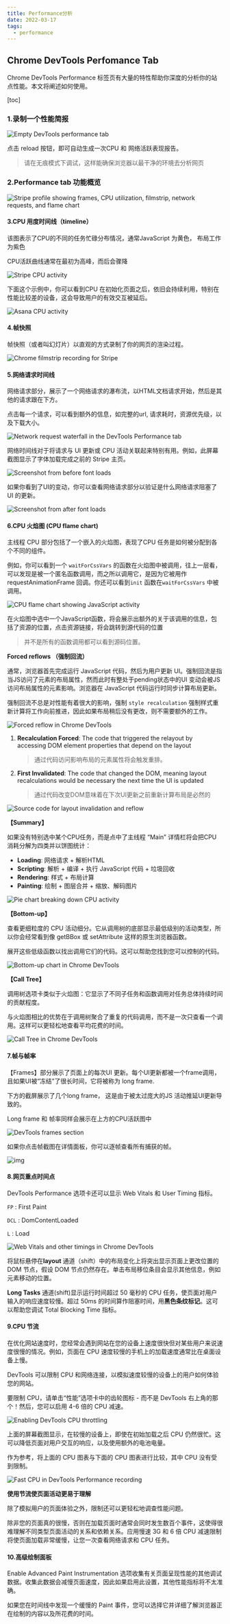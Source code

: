 ```yaml
---
title: Performance分析
date: 2022-03-17
tags:
  - performance
---
```




## Chrome DevTools Perfomance Tab

Chrome DevTools Performance 标签页有大量的特性帮助你深度的分析你的站点性能。本文将阐述如何使用。 

[toc]

### 1.录制一个性能简报

![Empty DevTools performance tab](./assets/performance-tab.png)

点击 reload 按钮，即可自动生成一次CPU 和 网络活跃表现报告。

> 请在无痕模式下调试，这样能确保浏览器以最干净的环境去分析网页

### 2.Performance tab 功能概览

![Stripe profile showing frames, CPU utilization, filmstrip, network requests, and flame chart](./assets/stripe-profile.png)

#### 3.CPU 用度时间线（timeline）

该图表示了CPU的不同的任务忙碌分布情况，通常JavaScript 为黄色， 布局工作为紫色

CPU活跃曲线通常在最初为高峰，而后会骤降

![Stripe CPU activity](./assets/stripe-cpu-utilization.png)

下面这个示例中，你可以看到CPU 在初始化页面之后，依旧会持续利用，特别在性能比较差的设备，这会导致用户的有效交互被延后。

![Asana CPU activity](./assets/asana-cpu-utilization.png)



#### 4.帧快照

帧快照（或者叫幻灯片）以直观的方式录制了你的网页的渲染过程。

![Chrome filmstrip recording for Stripe](./assets/stripe-filmstrip.png)



#### 5.网络请求时间线

网络请求部分，展示了一个网络请求的瀑布流，以HTML文档请求开始，然后是其他的请求跟在下方。

点击每一个请求，可以看到额外的信息，如完整的url, 请求耗时，资源优先级，以及下载大小。

![Network request waterfall in the DevTools Performance tab](./assets/network-lane.png)

网络时间线对于将请求与 UI 更新或 CPU 活动关联起来特别有用。例如，此屏幕截图显示了字体加载完成之前的 Stripe 主页。

![Screenshot from before font loads](./assets/stripe-before-font.png)

如果你看到了UI的变动，你可以查看网络请求部分以验证是什么网络请求阻塞了UI 的更新。

![Screenshot from after font loads](./assets/stripe-after-font.png)

#### 6.CPU 火焰图 (CPU flame chart)

主线程 CPU 部分包括了一个嵌入的火焰图，表现了CPU 任务是如何被分配到各个不同的组件。

例如，你可以看到一个 `waitForCssVars` 的函数在火焰图中被调用，往上一层看，可以发现是被一个匿名函数调用，而之所以调用它，是因为它被用作 requestAnimationFrame 回调。你还可以看到`init` 函数在`waitForCssVars` 中被调用。 

![CPU flame chart showing JavaScript activity](./assets/stripe-flamechart.png)

在火焰图中选中一个JavaScript函数，将会展示出额外的关于该调用的信息，包括了资源的位置，点击资源链接，将会跳转到源代码的位置

> 并不是所有的函数调用都可以看到源码位置。

**Forced reflows （强制回流）**

通常，浏览器首先完成运行 JavaScript 代码，然后为用户更新 UI。强制回流是指当JS访问了元素的布局属性，然而此时有整处于pending状态中的UI 变动会被JS访问布局属性的元素影响。浏览器在 JavaScript 代码运行时同步计算布局更新。

强制回流不总是对性能有着很大的影响，强制 `style recalculation` 强制样式重新计算将工作向前推进，因此如果布局稍后没有更改，则不需要额外的工作。

![Forced reflow in Chrome DevTools](./assets/style-recalculation.png)

1. **Recalculation Forced**: The code that triggered the relayout by accessing DOM element properties that depend on the layout

   > 通过代码访问影响布局的元素属性将会触发重排。

2. **First Invalidated**: The code that changed the DOM, meaning layout recalculations would be necessary the next time the UI is updated

   > 通过代码改变DOM意味着在下次UI更新之前重新计算布局是必然的

![Source code for layout invalidation and reflow](./assets/layout-invalidation.png)

**【Summary】**

如果没有特别选中某个CPU任务，而是点中了主线程 “Main” 详情栏将会把CPU 消耗分解为四类并以饼图统计：

- **Loading**: 网络请求 + 解析HTML
- **Scripting**:  解析 + 编译 + 执行 JavaScript 代码 + 垃圾回收
- **Rendering**: 样式 + 布局计算
- **Painting**: 绘制 + 图层合并 + 缩放、解码图片

![Pie chart breaking down CPU activity](./assets/cpu-activity-overview-164748328800732.png)

**【Bottom-up】**

查看更细粒度的 CPU 活动细分。它从调用树的底部显示最低级别的活动类型，所以你会经常看到像 getBBox 或 setAttribute 这样的原生浏览器函数。

展开这些低级函数以找出调用它们的代码。这可以帮助您找到您可以控制的代码。

![Bottom-up chart in Chrome DevTools](./assets/bottom-up.png)

**【Call Tree】**

调用树选项卡类似于火焰图：它显示了不同子任务和函数调用对任务总体持续时间的贡献程度。

与火焰图相比的优势在于调用树聚合了重复的代码调用，而不是一次只查看一个调用。这样可以更轻松地查看平均花费的时间。

![Call Tree in Chrome DevTools](./assets/call-tree.png)

#### 7.帧与帧率

【Frames】部分展示了页面上的每次UI 更新。每个UI更新都被一个frame调用，且如果UI被“冻结”了很长时间，它将被称为 long frame.

下方的截屏展示了几个long frame， 这是由于被太过庞大的JS 活动推延UI更新导致的。

Long frame 和 帧率同样会展示在上方的CPU活跃图中

![DevTools frames section](./assets/devtools-frames.png)

如果你点击帧截图在详情面板，你可以逐帧查看所有捕获的帧。

![img](./assets/frame.gif)



#### 8.网页重点时间点

DevTools Performance 选项卡还可以显示 Web Vitals 和 User Timing 指标。

`FP` : First Paint

`DCL` : DomContentLoaded

`L` : Load

![Web Vitals and other timings in Chrome DevTools](./assets/devtools-timing-lanes.png)

将鼠标悬停在**layout** 通道（shift）中的布局变化上将突出显示页面上更改位置的 DOM 节点，假设 DOM 节点仍然存在。单击布局移位条目会显示其他信息，例如元素移动的位置。

**Long Tasks** 通道(shift)显示运行时间超过 50 毫秒的 CPU 任务，使页面对用户输入的响应速度较慢。超过 50ms 的时间算作阻塞时间，用**黑色条纹标记**。这可以帮助您调试 Total Blocking Time 指标。

#### 9.CPU 节流

在优化网站速度时，您经常会遇到网站在您的设备上速度很快但对某些用户来说速度很慢的情况。例如，页面在 CPU 速度较慢的手机上的加载速度通常比在桌面设备上慢。

DevTools 可以限制 CPU 和网络连接，以模拟速度较慢的设备上的用户如何体验您的网站。

要限制 CPU，请单击“性能”选项卡中的齿轮图标 - 而不是 DevTools 右上角的那个！然后，您可以启用 4-6 倍的 CPU 减速。

![Enabling DevTools CPU throttling](./assets/cpu-throttling.png)

上面的屏幕截图显示，在较慢的设备上，即使在初始加载之后 CPU 仍然很忙。这可以降低页面对用户交互的响应，以及使用额外的电池电量。

作为参考，将上面的 CPU 图表与下面的 CPU 图表进行比较，其中 CPU 没有受到限制。

![Fast CPU in DevTools Performance recording](./assets/without-cpu-throttling.png)

**使用节流使页面活动更易于理解**

除了模拟用户的页面体验之外，限制还可以更轻松地调查性能问题。

除非您的页面真的很慢，否则在加载页面时通常会同时发生数百个事件，这使得很难理解不同类型页面活动的关系和依赖关系。应用慢速 3G 和 6 倍 CPU 减速限制将使页面加载非常缓慢，让您一次查看网络请求和 CPU 任务。

#### 10.高级绘制面板

Enable Advanced Paint Instrumentation 选项收集有关页面呈现性能的其他调试数据。收集此数据会减慢页面速度，因此如果启用此设置，其他性能指标将不太准确。

如果您在时间线中发现一个缓慢的 Paint 事件，您可以选择它并详细了解浏览器正在绘制的内容以及所花费的时间。



